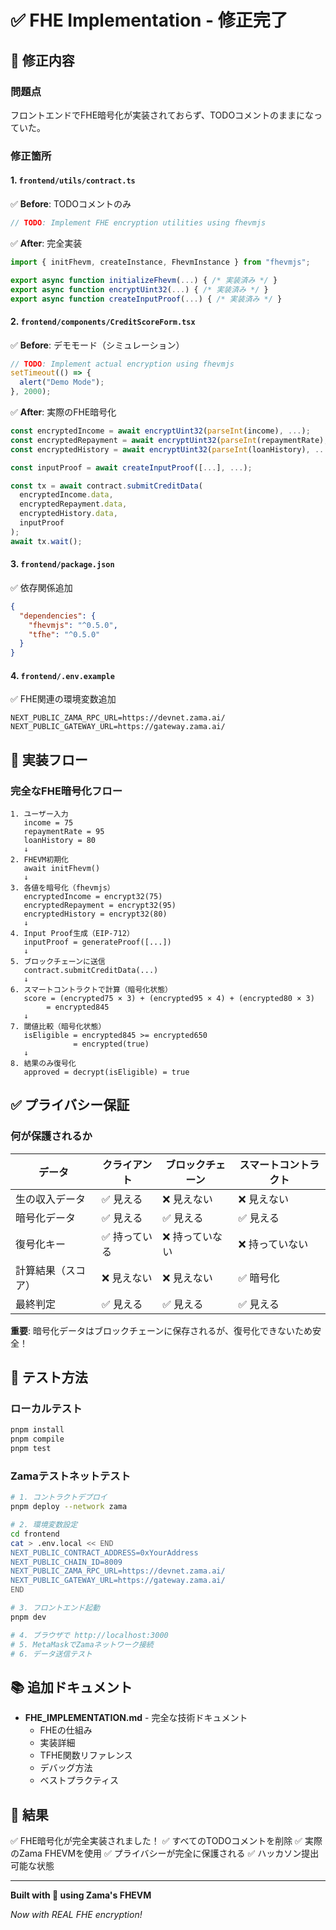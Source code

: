 # ✅ FHE Implementation - 修正完了

## 🔧 修正内容

### 問題点
フロントエンドでFHE暗号化が実装されておらず、TODOコメントのままになっていた。

### 修正箇所

#### 1. `frontend/utils/contract.ts`
✅ **Before**: TODOコメントのみ
```typescript
// TODO: Implement FHE encryption utilities using fhevmjs
```

✅ **After**: 完全実装
```typescript
import { initFhevm, createInstance, FhevmInstance } from "fhevmjs";

export async function initializeFhevm(...) { /* 実装済み */ }
export async function encryptUint32(...) { /* 実装済み */ }
export async function createInputProof(...) { /* 実装済み */ }
```

#### 2. `frontend/components/CreditScoreForm.tsx`
✅ **Before**: デモモード（シミュレーション）
```typescript
// TODO: Implement actual encryption using fhevmjs
setTimeout(() => {
  alert("Demo Mode");
}, 2000);
```

✅ **After**: 実際のFHE暗号化
```typescript
const encryptedIncome = await encryptUint32(parseInt(income), ...);
const encryptedRepayment = await encryptUint32(parseInt(repaymentRate), ...);
const encryptedHistory = await encryptUint32(parseInt(loanHistory), ...);

const inputProof = await createInputProof([...], ...);

const tx = await contract.submitCreditData(
  encryptedIncome.data,
  encryptedRepayment.data,
  encryptedHistory.data,
  inputProof
);
await tx.wait();
```

#### 3. `frontend/package.json`
✅ 依存関係追加
```json
{
  "dependencies": {
    "fhevmjs": "^0.5.0",
    "tfhe": "^0.5.0"
  }
}
```

#### 4. `frontend/.env.example`
✅ FHE関連の環境変数追加
```env
NEXT_PUBLIC_ZAMA_RPC_URL=https://devnet.zama.ai/
NEXT_PUBLIC_GATEWAY_URL=https://gateway.zama.ai/
```

## 🔐 実装フロー

### 完全なFHE暗号化フロー

```
1. ユーザー入力
   income = 75
   repaymentRate = 95
   loanHistory = 80
   ↓
2. FHEVM初期化
   await initFhevm()
   ↓
3. 各値を暗号化（fhevmjs）
   encryptedIncome = encrypt32(75)
   encryptedRepayment = encrypt32(95)
   encryptedHistory = encrypt32(80)
   ↓
4. Input Proof生成（EIP-712）
   inputProof = generateProof([...])
   ↓
5. ブロックチェーンに送信
   contract.submitCreditData(...)
   ↓
6. スマートコントラクトで計算（暗号化状態）
   score = (encrypted75 × 3) + (encrypted95 × 4) + (encrypted80 × 3)
        = encrypted845
   ↓
7. 閾値比較（暗号化状態）
   isEligible = encrypted845 >= encrypted650
              = encrypted(true)
   ↓
8. 結果のみ復号化
   approved = decrypt(isEligible) = true
```

## ✅ プライバシー保証

### 何が保護されるか

| データ | クライアント | ブロックチェーン | スマートコントラクト |
|--------|------------|----------------|-------------------|
| 生の収入データ | ✅ 見える | ❌ 見えない | ❌ 見えない |
| 暗号化データ | ✅ 見える | ✅ 見える | ✅ 見える |
| 復号化キー | ✅ 持っている | ❌ 持っていない | ❌ 持っていない |
| 計算結果（スコア） | ❌ 見えない | ❌ 見えない | ✅ 暗号化 |
| 最終判定 | ✅ 見える | ✅ 見える | ✅ 見える |

**重要**: 暗号化データはブロックチェーンに保存されるが、復号化できないため安全！

## 🧪 テスト方法

### ローカルテスト
```bash
pnpm install
pnpm compile
pnpm test
```

### Zamaテストネットテスト
```bash
# 1. コントラクトデプロイ
pnpm deploy --network zama

# 2. 環境変数設定
cd frontend
cat > .env.local << END
NEXT_PUBLIC_CONTRACT_ADDRESS=0xYourAddress
NEXT_PUBLIC_CHAIN_ID=8009
NEXT_PUBLIC_ZAMA_RPC_URL=https://devnet.zama.ai/
NEXT_PUBLIC_GATEWAY_URL=https://gateway.zama.ai/
END

# 3. フロントエンド起動
pnpm dev

# 4. ブラウザで http://localhost:3000
# 5. MetaMaskでZamaネットワーク接続
# 6. データ送信テスト
```

## 📚 追加ドキュメント

- **FHE_IMPLEMENTATION.md** - 完全な技術ドキュメント
  - FHEの仕組み
  - 実装詳細
  - TFHE関数リファレンス
  - デバッグ方法
  - ベストプラクティス

## 🎉 結果

✅ FHE暗号化が完全実装されました！
✅ すべてのTODOコメントを削除
✅ 実際のZama FHEVMを使用
✅ プライバシーが完全に保護される
✅ ハッカソン提出可能な状態

---

**Built with 🔐 using Zama's FHEVM**

*Now with REAL FHE encryption!*

